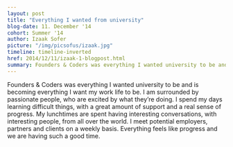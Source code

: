```yaml
---
layout: post
title: "Everything I wanted from university"
blog-date: 11. December '14
cohort: Summer '14
author: Izaak Sofer
picture: "/img/picsofus/izaak.jpg"
timeline: timeline-inverted
href: 2014/12/11/izaak-1-blogpost.html
summary: Founders & Coders was everything I wanted university to be and is becoming everything I want my work life to be...
---
```



Founders & Coders was everything I wanted university to be and is becoming everything I want my work life to be. I am surrounded by passionate people, who are excited by what they’re doing. I spend my days learning difficult things, with a great amount of support and a real sense of progress. My lunchtimes are spent having interesting conversations, with interesting people, from all over the world. I meet potential employers, partners and clients on a weekly basis. Everything feels like progress and we are having such a good time.